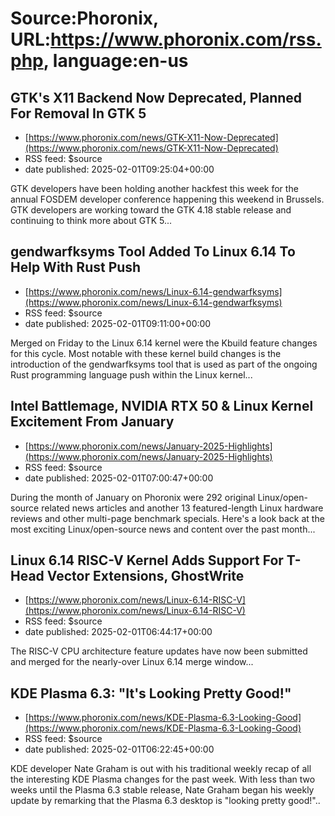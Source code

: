 # Source:Phoronix, URL:https://www.phoronix.com/rss.php, language:en-us

## GTK's X11 Backend Now Deprecated, Planned For Removal In GTK 5
 - [https://www.phoronix.com/news/GTK-X11-Now-Deprecated](https://www.phoronix.com/news/GTK-X11-Now-Deprecated)
 - RSS feed: $source
 - date published: 2025-02-01T09:25:04+00:00

GTK developers have been holding another hackfest this week for the annual FOSDEM developer conference happening this weekend in Brussels. GTK developers are working toward the GTK 4.18 stable release and continuing to think more about GTK 5...

## gendwarfksyms Tool Added To Linux 6.14 To Help With Rust Push
 - [https://www.phoronix.com/news/Linux-6.14-gendwarfksyms](https://www.phoronix.com/news/Linux-6.14-gendwarfksyms)
 - RSS feed: $source
 - date published: 2025-02-01T09:11:00+00:00

Merged on Friday to the Linux 6.14 kernel were the Kbuild feature changes for this cycle. Most notable with these kernel build changes is the introduction of the gendwarfksyms tool that is used as part of the ongoing Rust programming language push within the Linux kernel...

## Intel Battlemage, NVIDIA RTX 50 & Linux Kernel Excitement From January
 - [https://www.phoronix.com/news/January-2025-Highlights](https://www.phoronix.com/news/January-2025-Highlights)
 - RSS feed: $source
 - date published: 2025-02-01T07:00:47+00:00

During the month of January on Phoronix were 292 original Linux/open-source related news articles and another 13 featured-length Linux hardware reviews and other multi-page benchmark specials. Here's a look back at the most exciting Linux/open-source news and content over the past month...

## Linux 6.14 RISC-V Kernel Adds Support For T-Head Vector Extensions, GhostWrite
 - [https://www.phoronix.com/news/Linux-6.14-RISC-V](https://www.phoronix.com/news/Linux-6.14-RISC-V)
 - RSS feed: $source
 - date published: 2025-02-01T06:44:17+00:00

The RISC-V CPU architecture feature updates have now been submitted and merged for the nearly-over Linux 6.14 merge window...

## KDE Plasma 6.3: "It's Looking Pretty Good!"
 - [https://www.phoronix.com/news/KDE-Plasma-6.3-Looking-Good](https://www.phoronix.com/news/KDE-Plasma-6.3-Looking-Good)
 - RSS feed: $source
 - date published: 2025-02-01T06:22:45+00:00

KDE developer Nate Graham is out with his traditional weekly recap of all the interesting KDE Plasma changes for the past week. With less than two weeks until the Plasma 6.3 stable release, Nate Graham began his weekly update by remarking that the Plasma 6.3 desktop is "looking pretty good!"..

